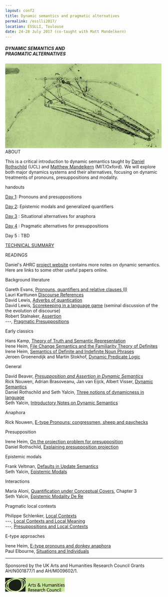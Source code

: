```yaml
---
layout: conf2
title: Dynamic semantics and pragmatic alternatives
permalink: /esslli2017/
location: ESSLLI, Toulouse
date: 24-28 July 2017 (co-taught with Matt Mandelkern)
---
```



##### DYNAMIC SEMANTICS AND <br>  PRAGMATIC ALTERNATIVES


<img src="/vinci.jpg" width="500">

<div class="maintext" markdown="1">

<div class="title"> ABOUT </div>

This is a critical introduction to dynamic semantics taught by [Daniel Rothschild](http://danielrothschild.com/) (UCL) and [Matthew Mandelkern](http://mandelk.mit.edu/) (MIT/Oxford). We will explore both major dynamics systems and their alternatives, focusing on dynamic treatments of pronouns, presuppositions and modality.

<div class="title"> handouts </div>

[Day 1](https://www.dropbox.com/s/rn78cpn5rcpgatc/ESSLLI%20Day%201%20.pdf?dl=0): Pronouns and presuppositions

[Day 2](https://www.dropbox.com/s/dg4wg3dzkxfpvvm/ESSLLI%20Day%202%20.pdf?dl=0): Epistemic modals and generalized quantifiers

[Day 3](https://www.dropbox.com/s/ftw6dn4iu68m8rj/ESSLLI%20Day%203.pdf?dl=0) : Situational alternatives for anaphora

[Day 4](https://www.dropbox.com/s/o4qlegscu7vqpdj/ESSLLI%20Day%204.pdf?dl=0) : Pragmatic alternatives for presuppositions

<span class="underline">Day 5 </span> : TBD

[TECHNICAL SUMMARY](https://www.dropbox.com/s/y65q2qf0567vl9j/DYNSEM%20-%20summary.pdf?dl=0)

<div class="title"> READINGS </div>

<div class="readings" markdown="1">

Daniel's AHRC [project website](http://danielrothschild.com/dyncon/) contains more notes on dynamic semantics. Here are links to some other useful papers online.

<div class="titleblack"> Background literature </div>

Gareth Evans, [Pronouns, quantifiers and relative clauses (I)](http://semantics.uchicago.edu/kennedy/classes/s08/semantics2/evans77a.pdf)
<br>
Lauri Karttunen [Discourse References](http://web.stanford.edu/~laurik/publications/archive/discref.pdf)
<br>
David Lewis, [Adverbs of quantication](people.brandeis.edu/~mikek/ling/lewis_adverbs_of_quantification.pdf])
<br>
David Lewis, [Scorekeeping in a language game](www.princeton.edu/~harman/.../Scorekeeping_20in_20a_20Language_20Game.pdf) (seminal discussion of the the evolution of discourse)
<br>
Robert Stalnaker, [Assertion](www.princeton.edu/~harman/Courses/PHI534-2012-13/Lepore/stalnaker78.pdf)
<br>
---, [Pragmatic Presuppositions](www.princeton.edu/~harman/Courses/PHI534-2012-13/Lepore/stalnaker74.pdf)

<div class="titleblack"> Early classics </div>

Hans Kamp, [Theory of Truth and Semantic Representation](http://citeseerx.ist.psu.edu/viewdoc/download;jsessionid=C28574C7E9D3E1C417C8FD041AA3673E?doi=10.1.1.56.3031&rep=rep1&type=pdf)
<br>
Irene Heim, [File Change Semantics and the Familiarity Theory of Definites](http://www.jimpryor.net/teaching/courses/hyper/heim1983.pdf)
<br>
Irene Heim, [Semantics of Definite and Indefinite Noun Phrases](http://semarch.linguistics.fas.nyu.edu/Archive/jA2YTJmN/Heim%20Dissertation%20with%20Hyperlinks.pdf)
<br>
Jeroen Groenendijk and Martin Stokhof, [Dynamic Predicate Logic](http://dare.uva.nl/document/3701)

<div class="titleblack"> General </div>

David Beaver, [*Presupposition and Assertion in Dynamic Semantics*](http://codenlp.ru/wp-content/uploads/2014/01/Presuppozitsii-1-ENG.pdf)
<br>
Rick Nouwen, Adrian Brasoveanu, Jan van Eijck, Albert Visser, [Dynamic Semantics](http://plato.stanford.edu/entries/dynamic-semantics/)
<br>
Daniel Rothschild and Seth Yalcin, [Three notions of dynamicness in language](http://danielrothschild.com/discourse-submitted.pdf)
<br>
Seth Yalcin, [Introductory Notes on Dynamic Semantics](https://dl.dropboxusercontent.com/u/14251569/Published/yalcin-2013-dynamic-notes%20%281%29.pdf)

<div class="titleblack"> Anaphora </div>

Rick Nouwen, [E-type Pronouns: congressmen, sheep and paychecks](http://ricknouwen.org/rwfn/wp-content/uploads/2014/01/descriptive.pdf)

<div class="titleblack"> Presupposition </div>

Irene Heim, [On the projection problem for presupposition](http://eecoppock.info/Presupposition/Readings/heim1988.pdf)
<br>
Daniel Rothschild, [Explaining presupposition projection](http://danielrothschild.com/rothschild-explaining.pdf)

<div class="titleblack"> Epistemic modals </div>

Frank Veltman, [Defaults in Update Semantics](https://staff.fnwi.uva.nl/f.j.m.m.veltman/papers/FVeltman-dius.pdf)
<br>
Seth Yalcin, [Epistemic Modals](https://people.ucsc.edu/~farkas/sclp/papers/YalcinEpistemicModals.pdf)

<div class="titleblack"> Interactions </div>

Maria Aloni, [Quantification under Conceptual Covers](http://maloni.humanities.uva.nl/tesi/tesi.pdf), Chapter 3
<br>
Seth Yalcin, [Epistemic Modality De Re](http://quod.lib.umich.edu/e/ergo/12405314.0002.019/--epistemic-modality-de-re?rgn=main;view=fulltext)

<div class="titleblack"> Pragmatic local contexts </div>

Philippe Schlenker, [Local Contexts](semprag.org/article/viewFile/sp.2.3/71)
<br>
---, [Local Contexts and Local Meaning](http://link.springer.com/article/10.1007/s11098-010-9586-0)
<br>
---, [Presuppositions and Local Contexts](https://www.jstor.org/stable/40865283)

<div class="titleblack"> E-type approaches </div>

Irene Heim, [E-type pronouns and donkey anaphora](http://www.sfs.uni-tuebingen.de/~astechow/Lehre/WS06_7/SemantikII/Literatur/HeimEtype.pdf)
<br>
Paul Elbourne, [Situations and Individuals](http://semantics.uchicago.edu/kennedy/classes/s08/semantics2/elbourne05.pdf)

</div>



---
<span class ="smaller">
Sponsored by the UK Arts and Humanities Research Council Grants AH/N001877/1 and AH/M009602/1.
</span>

![AHRC](/AHRClime.jpg)

</div>
